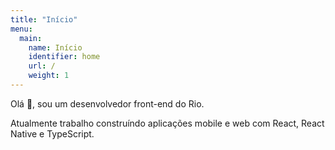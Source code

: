 ```yaml
---
title: "Início"
menu:
  main:
    name: Início
    identifier: home
    url: /
    weight: 1
---
```


Olá <span style="display: inline-block; animation: waving-hand 2.5s linear
infinite;">👋</span>, sou um desenvolvedor front-end do Rio.

Atualmente trabalho construíndo aplicações mobile e web com React, React Native
e TypeScript.
